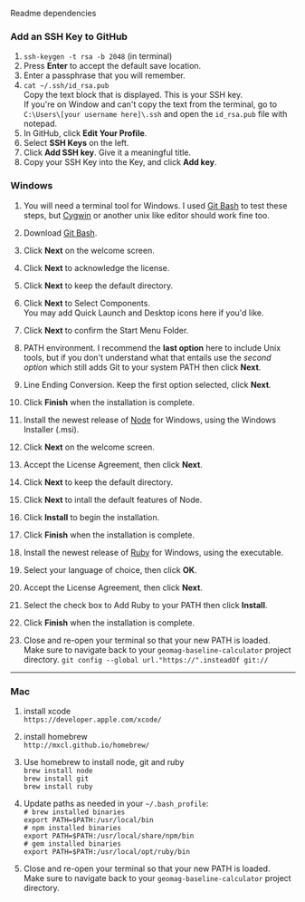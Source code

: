 Readme dependencies

### Add an SSH Key to GitHub ###

  1. `ssh-keygen -t rsa -b 2048` (in terminal)
  2. Press **Enter** to accept the default save location.
  3. Enter a passphrase that you will remember.
  4. `cat ~/.ssh/id_rsa.pub`  
     Copy the text block that is displayed.
     This is your SSH key.  
     If you're on Window and can't copy the text from the terminal, go
     to `C:\Users\[your username here]\.ssh` and open the `id_rsa.pub` file
     with notepad.
  5. In GitHub, click **Edit Your Profile**.
  6. Select **SSH Keys** on the left.
  7. Click **Add SSH key**. Give it a meaningful title.
  8. Copy your SSH Key into the Key, and click **Add key**.

### Windows ###

1. You will need a terminal tool for Windows. I used [Git Bash][] to test these
   steps, but [Cygwin][] or another unix like editor should work fine too.
  1. Download [Git Bash][].
  2. Click **Next** on the welcome screen.
  3. Click **Next** to acknowledge the license.
  4. Click **Next** to keep the default directory.
  5. Click **Next** to Select Components.  
     You may add Quick Launch and Desktop icons here if you'd like.
  6. Click **Next** to confirm the Start Menu Folder.
  7. PATH environment. I recommend the __last option__ here to include Unix
     tools, but if you don't understand what that entails use the
     _second option_ which still adds Git to your system PATH then click **Next**.
  8. Line Ending Conversion. Keep the first option selected, click **Next**.
  9. Click **Finish** when the installation is complete.

1. Install the newest release of [Node][] for Windows, using the Windows
   Installer (.msi).
  1. Click **Next** on the welcome screen.
  1. Accept the License Agreement, then click **Next**.
  1. Click **Next** to keep the default directory.
  1. Click **Next** to intall the default features of Node.
  1. Click **Install** to begin the installation.
  1. Click **Finish** when the installation is complete.

1. Install the newest release of [Ruby][] for Windows, using the executable.
  1. Select your language of choice, then click **OK**.
  1. Accept the License Agreement, then click **Next**.
  1. Select the check box to Add Ruby to your PATH then click **Install**.
  1. Click **Finish** when the installation is complete.

1. Close and re-open your terminal so that your new PATH is loaded.  
   Make sure to navigate back to your `geomag-baseline-calculator` project directory.
   ```git config --global url."https://".insteadOf git://```  

[Git Bash]: http://git-scm.com/download/win
[Cygwin]: http://cygwin.com/install.html
[Node]: http://nodejs.org/download/
[Ruby]: http://rubyinstaller.org/

---
### Mac ###

1. install xcode  
```https://developer.apple.com/xcode/```  

2. install homebrew  
```http://mxcl.github.io/homebrew/```  

3. Use homebrew to install node, git and ruby  
```brew install node```  
```brew install git```  
```brew install ruby```  

4. Update paths as needed in your `~/.bash_profile`:  
```# brew installed binaries```  
```export PATH=$PATH:/usr/local/bin```  
```# npm installed binaries```  
```export PATH=$PATH:/usr/local/share/npm/bin```  
```# gem installed binaries```  
```export PATH=$PATH:/usr/local/opt/ruby/bin```  

5. Close and re-open your terminal so that your new PATH is loaded.  
   Make sure to navigate back to your `geomag-baseline-calculator` project directory.
